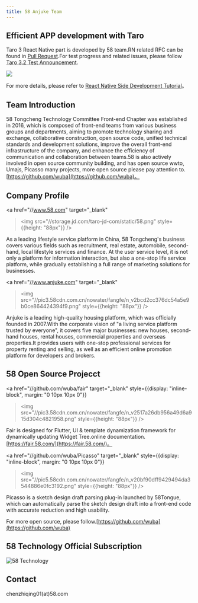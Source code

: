 ```yaml
---
title: 58 Anjuke Team
---
```


## Efficient APP development with Taro

Taro 3 React Native part is developed by 58 team.RN related RFC can be found in [Pull Request](https://github.com/NervJS/taro-rfcs/pull/8).For test progress and related issues, please follow [Taro 3.2 Test Announcement](https://github.com/NervJS/taro/issues/8180).

![](https://wos2.58cdn.com.cn/DeFazYxWvDti/frsupload/d84aad22aa5b1f140b9b186858c3bf81_7la5x-fcodr.gif)

For more details, please refer to [React Native Side Development Tutorial](./react-native)。

## Team Introduction

58 Tongcheng Technology Committee Front-end Chapter was established in 2016, which is composed of front-end teams from various business groups and departments, aiming to promote technology sharing and exchange, collaborative construction, open source code, unified technical standards and development solutions, improve the overall front-end infrastructure of the company, and enhance the efficiency of communication and collaboration between teams.58 is also actively involved in open source community building, and has open source wwto, Umajs, Picasso many projects, more open source please pay attention to.[https://github.com/wuba](https://github.com/wuba)。

## Company Profile

<a
  href="//www.58.com"
  target="_blank"
  ><img src="//storage.jd.com/taro-jd-com/static/58.png" style={{height: "88px"}}
/></a>

As a leading lifestyle service platform in China, 58 Tongcheng's business covers various fields such as recruitment, real estate, automobile, second-hand, local lifestyle services and finance. At the user service level, it is not only a platform for information interaction, but also a one-stop life service platform, while gradually establishing a full range of marketing solutions for businesses.

<a
  href="//www.anjuke.com"
  target="_blank"
  ><img src="//pic3.58cdn.com.cn/nowater/fangfe/n_v2bcd2cc376dc54a5e9b0ce864424394f9.png" style={{height: "88px"}}
/></a>

Anjuke is a leading high-quality housing platform, which was officially founded in 2007.With the corporate vision of "a living service platform trusted by everyone", it covers five major businesses: new houses, second-hand houses, rental houses, commercial properties and overseas properties.It provides users with one-stop professional services for property renting and selling, as well as an efficient online promotion platform for developers and brokers.

## 58 Open Source Projecct

<a
  href="//github.com/wuba/fair"
  target="_blank"
  style={{display: "inline-block", margin: "0 10px 10px 0"}}
  ><img src="//pic3.58cdn.com.cn/nowater/fangfe/n_v2517a26db956a49d6a915d304c4821958.png" style={{height: "88px"}}
/></a>

Fair is designed for Flutter, UI & template dynamization framework for dynamically updating Widget Tree.online documentation.[https://fair.58.com/](https://fair.58.com/)。

<a
  href="//github.com/wuba/Picasso"
  target="_blank"
  style={{display: "inline-block", margin: "0 10px 10px 0"}}
  ><img src="//pic5.58cdn.com.cn/nowater/fangfe/n_v20bf90dff9429494da3544886e0fc3192.png" style={{height: "88px"}}
/></a>

Picasso is a sketch design draft parsing plug-in launched by 58Tongue, which can automatically parse the sketch design draft into a front-end code with accurate reduction and high usability.

For more open source, please follow.[https://github.com/wuba](https://github.com/wuba)

## 58 Technology Official Subscription

![58 Technology](https://pic3.58cdn.com.cn/nowater/fangfe/n_v2ebcfb754ae6b48b788a73b8e5743d0bb.jpg)

## Contact

chenzhiqing01(at)58.com